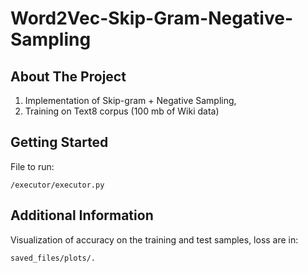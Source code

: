 # Word2Vec-Skip-Gram-Negative-Sampling

## About The Project

1) Implementation of Skip-gram + Negative Sampling,
2) Training on Text8 corpus (100 mb of Wiki data)


## Getting Started


File to run:

    /executor/executor.py 

## Additional Information

Visualization of accuracy on the training and test samples, loss are in: 

    saved_files/plots/.
